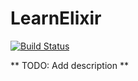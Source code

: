 LearnElixir
===========
[![Build
Status](https://travis-ci.org/ruanwz/learn_elixir.svg)](https://travis-ci.org/ruanwz/learn_elixir)

** TODO: Add description **
